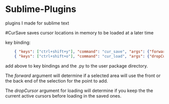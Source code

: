 # Sublime-Plugins
plugins I made for sublime text


#CurSave
saves cursor locations in memory to be loaded at a later time

key binding:
~~~ Json
    { "keys": ["ctrl+shift+y"], "command": "cur_save", "args": {"forward": false} },
    { "keys": ["ctrl+shift+o"], "command": "cur_load", "args": {"dropCursor": true} }
~~~

add above to key bindings and the .py to the user package directory. 

The _forward_ argument will determine if a selected area will use the front or the back end of the selection for the point to add.

The _dropCursor_ argument for loading will determine if you keep the the current active cursors before loading in the saved ones.
